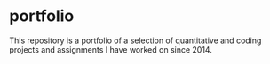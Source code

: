 # portfolio
This repository is a portfolio of a selection of quantitative and coding projects and assignments I have worked on since 2014.
